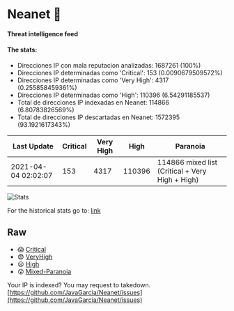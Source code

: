 # Neanet :hocho:
#### Threat intelligence feed
#### The stats:

- Direcciones IP con mala reputacion analizadas: 1687261 (100%)
- Direcciones IP determinadas como 'Critical':  153 (0.0090679509572%)
- Direcciones IP determinadas como 'Very High':  4317 (0.255858459361%)
- Direcciones IP determinadas como 'High':  110396 (6.54291185537)
- Total de direcciones IP indexadas en Neanet:  114866 (6.80783826569%)
- Total de direcciones IP descartadas en Neanet:  1572395 (93.1921617343%)

| Last Update | Critical | Very High | High | Paranoia |
| --- | --- | --- | --- | --- |
| 2021-04-04 02:02:07 | 153 | 4317 | 110396 | 114866 mixed list (Critical + Very High + High)|

![Stats](https://docs.google.com/spreadsheets/d/e/2PACX-1vSnaNMIXVabIpDJjufMlzH7poXnshF3mgd8Is1g9ytUEzVsP5my4Trn8f-xkoLLQ38xpL3HtmUexLo6/pubchart?oid=501124687&format=image)

For the historical stats go to: [link](/stats.csv)
## Raw
- :scream: [Critical](https://raw.githubusercontent.com/JavaGarcia/Neanet/master/blacklists/neanet_critical.txt)
- :fearful: [VeryHigh](https://raw.githubusercontent.com/JavaGarcia/Neanet/master/blacklists/neanet_veryHigh.txtt)
- :frowning: [High](https://raw.githubusercontent.com/JavaGarcia/Neanet/master/blacklists/neanet_high.txt)
- :dizzy_face: [Mixed-Paranoia](https://raw.githubusercontent.com/JavaGarcia/Neanet/master/blacklists/neanet_all.txt)


Your IP is indexed? You may request to takedown. [https://github.com/JavaGarcia/Neanet/issues](https://github.com/JavaGarcia/Neanet/issues)


























































































































































































































































































































































































































































































































































































































































































































































































































































































































































































































































































































































































































































































































































































































































































































































































































































































































































































































































































































































































































































































































































































































































































































































































































































































































































































































































































































































































































































































































































































































































































































































































































































































































































































































































































































































































































































































































































































































































































































































































































































































































































































































































































































































































































































































































































































































































































































































































































































































































































































































































































































































































































































































































































































































































































































































